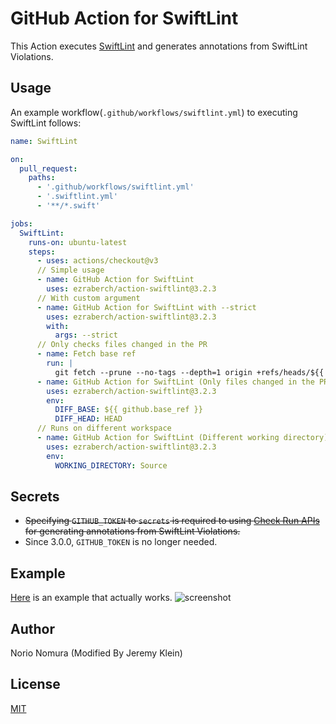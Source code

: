 # GitHub Action for SwiftLint

This Action executes [SwiftLint](https://github.com/realm/SwiftLint) and generates annotations from SwiftLint Violations.

## Usage

An example workflow(`.github/workflows/swiftlint.yml`) to executing SwiftLint follows:

```yaml
name: SwiftLint

on:
  pull_request:
    paths:
      - '.github/workflows/swiftlint.yml'
      - '.swiftlint.yml'
      - '**/*.swift'

jobs:
  SwiftLint:
    runs-on: ubuntu-latest
    steps:
      - uses: actions/checkout@v3
      // Simple usage
      - name: GitHub Action for SwiftLint
        uses: ezraberch/action-swiftlint@3.2.3
      // With custom argument
      - name: GitHub Action for SwiftLint with --strict
        uses: ezraberch/action-swiftlint@3.2.3
        with:
          args: --strict
      // Only checks files changed in the PR
      - name: Fetch base ref
        run: |
          git fetch --prune --no-tags --depth=1 origin +refs/heads/${{ github.base_ref }}:refs/heads/${{ github.base_ref }}
      - name: GitHub Action for SwiftLint (Only files changed in the PR)
        uses: ezraberch/action-swiftlint@3.2.3
        env:
          DIFF_BASE: ${{ github.base_ref }}
          DIFF_HEAD: HEAD
      // Runs on different workspace
      - name: GitHub Action for SwiftLint (Different working directory)
        uses: ezraberch/action-swiftlint@3.2.3
        env:
          WORKING_DIRECTORY: Source
```

## Secrets

- ~~Specifying `GITHUB_TOKEN` to `secrets` is required to using [Check Run APIs](https://developer.github.com/v3/checks/runs/) for generating annotations from SwiftLint Violations.~~
- Since 3.0.0, `GITHUB_TOKEN` is no longer needed.

## Example
[Here](https://github.com/norio-nomura/test-action-swiftlint/pull/1/files) is an example that actually works.
![screenshot](screenshot.png)

## Author

Norio Nomura (Modified By Jeremy Klein)

## License

[MIT](LICENSE)
